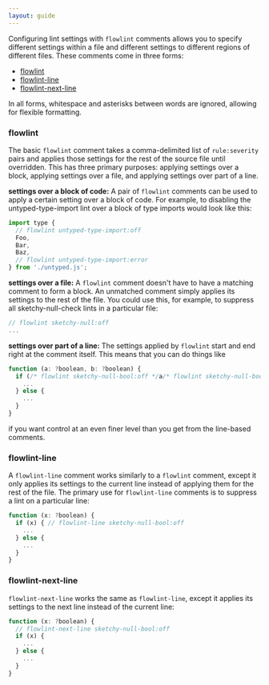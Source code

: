 ```yaml
---
layout: guide
---
```


Configuring lint settings with `flowlint` comments allows you to specify different
settings within a file and different settings to different regions of different
files. These comments come in three forms:
* [flowlint](#toc-flowlint)
* [flowlint-line](#toc-flowlint-line)
* [flowlint-next-line](#toc-flowlint-next-line)

In all forms, whitespace and asterisks between words are ignored, allowing for flexible formatting.

### flowlint <a class="toc" id="toc-flowlint" href="#toc-flowlint"></a>
The basic `flowlint` comment takes a comma-delimited list of `rule:severity` pairs and
applies those settings for the rest of the source file until overridden. This has
three primary purposes: applying settings over a block, applying settings over a file,
and applying settings over part of a line.

**settings over a block of code:**
A pair of `flowlint` comments can be used to apply a certain setting over a block of code.
For example, to disabling the untyped-type-import lint over a block of type imports would look like this:
```js
import type {
  // flowlint untyped-type-import:off
  Foo,
  Bar,
  Baz,
  // flowlint untyped-type-import:error
} from './untyped.js';
```

**settings over a file:**
A `flowlint` comment doesn't have to have a matching comment to form a block.
An unmatched comment simply applies its settings to the rest of the file. You
could use this, for example, to suppress all sketchy-null-check lints in a particular file:
```js
// flowlint sketchy-null:off
...
```

**settings over part of a line:**
The settings applied by `flowlint` start and end right at the comment itself. This
means that you can do things like
```js
function (a: ?boolean, b: ?boolean) {
  if (/* flowlint sketchy-null-bool:off */a/* flowlint sketchy-null-bool:warn */ && b) {
    ...
  } else {
    ...
  }
}
```
if you want control at an even finer level than you get from the line-based comments.

### flowlint-line <a class="toc" id="toc-flowlint-line" href="#toc-flowlint-line"></a>
A `flowlint-line` comment works similarly to a `flowlint` comment, except it only
applies its settings to the current line instead of applying them for the rest of the file.
The primary use for `flowlint-line` comments is to suppress a lint on a particular line:
```js
function (x: ?boolean) {
  if (x) { // flowlint-line sketchy-null-bool:off
    ...
  } else {
    ...
  }
}
```


### flowlint-next-line <a class="toc" id="toc-flowlint-next-line" href="#toc-flowlint-next-line"></a>
`flowlint-next-line` works the same as `flowlint-line`, except it applies its settings to the next line instead of the current line:
```js
function (x: ?boolean) {
  // flowlint-next-line sketchy-null-bool:off
  if (x) {
    ...
  } else {
    ...
  }
}
```
